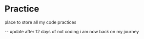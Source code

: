 # Practice
place to store all my code practices


--
update 
after 12 days of not coding i am now back on my journey
